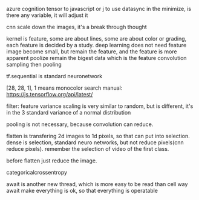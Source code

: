 azure cognition
tensor to javascript or j to use datasync
in the minimize, is there any variable, it will adjust it

cnn scale down the images, it's a break through thought

kernel is feature, some are about lines, some are about color or grading, each feature is decided by a study. deep learning does not need feature
image become small, but remain the feature, and the feature is more apparent
poolize remain the bigest data which is the feature
convolution sampling then pooling

tf.sequential is standard neuronetwork

[28, 28, 1], 1 means monocolor
search manual: https://js.tensorflow.org/api/latest/


filter: feature
variance scaling is very similar to random, but is different, it's in the 3 standard variance of a normal distribution

pooling is not necessary, because convolution can reduce.



flatten is transfering 2d images to 1d pixels, so that can put into selection.
dense is selection, standard neuro networks, but not reduce pixels(cnn reduce pixels). remember the selection of video of the first class.

before flatten just reduce the image.

categoricalcrossentropy

await is another new thread, which is more easy to be read than cell way
await make everything is ok, so that everything is operatable

